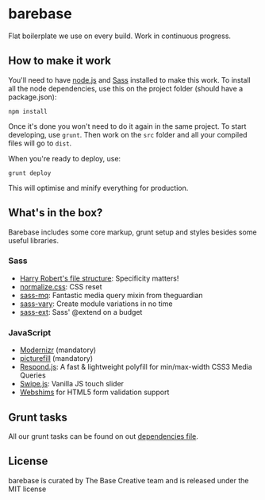 # barebase
Flat boilerplate we use on every build. Work in continuous progress.

## How to make it work
You'll need to have [node.js](https://nodejs.org/download/) and [Sass](http://sass-lang.com/install) installed to make this work. To install all the node dependencies, use this on the project folder (should have a package.json):

```
npm install
```

Once it's done you won't need to do it again in the same project. To start developing, use `grunt`.
Then work on the `src` folder and all your compiled files will go to `dist`.

When you're ready to deploy, use: 
```
grunt deploy
```

This will optimise and minify everything for production.


## What's in the box?
Barebase includes some core markup, grunt setup and styles besides some useful libraries.

### Sass
- [Harry Robert's file structure](http://cssguidelin.es/): Specificity matters!
- [normalize.css](http://necolas.github.io/normalize.css/): CSS reset
- [sass-mq](https://github.com/sass-mq/sass-mq): Fantastic media query mixin from theguardian
- [sass-vary](http://jaicab.com/sass-vary/): Create module variations in no time
- [sass-ext](http://jaicab.com/sass-ext/): Sass' @extend on a budget

### JavaScript
- [Modernizr](http://modernizr.com/) (mandatory)
- [picturefill](https://github.com/scottjehl/picturefill) (mandatory)
- [Respond.js](https://github.com/scottjehl/Respond): A fast & lightweight polyfill for min/max-width CSS3 Media Queries
- [Swipe.js](https://github.com/thebird/Swipe): Vanilla JS touch slider
- [Webshims](http://afarkas.github.io/webshim/demos/) for HTML5 form validation support

## Grunt tasks
All our grunt tasks can be found on out [dependencies file](https://github.com/basecreative/barebase/blob/master/package.json).

## License
barebase is curated by The Base Creative team and is released under the MIT license